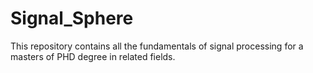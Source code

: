 # Signal_Sphere
This repository contains all the fundamentals of signal processing for a masters of PHD degree in related fields. 
